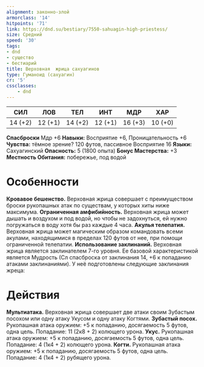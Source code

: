 ```yaml
---
alignment: законно-злой
armorclass: '14'
hitpoints: '71'
link: https://dnd.su/bestiary/7550-sahuagin-high-priestess/
size: Средний
speed: '30'
tags:
- dnd
- существо
- бестиарий
title: Верховная  жрица сахуагинов
type: Гуманоид (сахуагин)
cr: '5'
cssclasses:
    - dnd
---
```



| СИЛ | ЛОВ | ТЕЛ | ИНТ | МДР | ХАР |
|---|---|---|---|---|---|
| 14 (+2) | 12 (+1) | 14 (+2) | 12 (+1) | 16 (+3) | 10 (+0) |
**Спасброски** Мдр +6
**Навыки:** Восприятие +6, Проницательность +6
**Чувства:** тёмное зрение? 120 футов, пассивное Восприятие 16
**Языки:** Сахуагинский
**Опасность:** 5 (1800 опыта)
**Бонус Мастерства:** +3
**Местность Обитания:** побережье, под водой


# Особенности
**Кровавое бешенство.** Верховная жрица совершает с преимуществом броски рукопашных атак по существам, у которых хиты ниже максимума.
**Ограниченная амфибийность.** Верховная жрица может дышать и воздухом и под водой, но чтобы не задохнуться, ей нужно погружаться в воду хотя бы раз каждые 4 часа.
**Акулья телепатия.** Верховная жрица может магическим образом командовать всеми акулами, находящимися в пределах 120 футов от нее, при помощи ограниченной телепатии.
**Использование заклинаний.** Верховная жрица является заклинателем 7-го уровня. Ее базовой характеристикой является Мудрость (Сл спасброска от заклинания 14, +6 к попаданию атаками заклинаниями). У неё подготовлены следующие заклинания жреца:


# Действия
**Мультиатака.** Верховная жрица совершает две атаки своим Зубастым посохом или одну атаку Укусом и одну атаку Когтями.
**Зубастый посох.** Рукопашная атака оружием: +5 к попаданию, досягаемость 5 футов, одна цель. Попадание: 11 (2к8 + 2) колющего урона.
**Укус.** Рукопашная атака оружием: +5 к попаданию, досягаемость 5 футов, одна цель. Попадание: 4 (1к4 + 2) колющего урона.
**Когти.** Рукопашная атака оружием: +5 к попаданию, досягаемость 5 футов, одна цель. Попадание: 4 (1к4 + 2) рубящего урона.